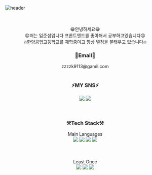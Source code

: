 ![header](https://capsule-render.vercel.app/api?type=Waving&color=f2f2f2&height=200&section=header&text=Welcome&fontColor=f3f3f3&fontSize=50&fontAlignY=40)
<br />
<br />
<br />

<div align="center">
😁안녕하세요😁<br />
😍저는 임준섭입니다 프론트엔드를 좋아해서 공부하고있습니다😍<br />
🔥한양공업고등학교를 재학중이고 항상 열정을 불태우고 있습니다🔥
</div>

<div align="center">
  
<h3>📧Email📧</h3>
zzzzk9113@gamil.com

</div>

<br />

<div align="center">
<h3>⚡MY SNS⚡</h3>
<a href="https://www.facebook.com/profile.php?id=100028591356922" target="_blank"><img src="https://img.shields.io/badge/facebook-1877F2?style=for-the-badge&logo=facebook&logoColor=white"/></a>
<a href="https://www.instagram.com/subsub_593/" target="_blank"><img src="https://img.shields.io/badge/instagram-E4405F?style=for-the-badge&logo=instagram&logoColor=white"/></a>
</div>
<br />
<br />

<div align="center">
  
<h3>⚒Tech Stack⚒</h3>
Main Languages<br />
<img src="https://img.shields.io/badge/html-E34F26?style=for-the-badge&logo=html5&logoColor=white">
<img src="https://img.shields.io/badge/css-1572B6?style=for-the-badge&logo=css3&logoColor=white">
<img src="https://img.shields.io/badge/JavaScript-F7DF1E?style=for-the-badge&logo=JavaScript&logoColor=black">
<img src="https://img.shields.io/badge/react-61DAFB?style=for-the-badge&logo=react&logoColor=black">
<br /><br /><br /><br />
Least Once<br />
<img src="https://img.shields.io/badge/python-3776AB?style=for-the-badge&logo=python&logoColor=white">
  <img src="https://img.shields.io/badge/mysql-4479A1?style=for-the-badge&logo=mysql&logoColor=white">
  <img src="https://img.shields.io/badge/unity-FFFFFF?style=for-the-badge&logo=unity&logoColor=black">
</div>
<br />
